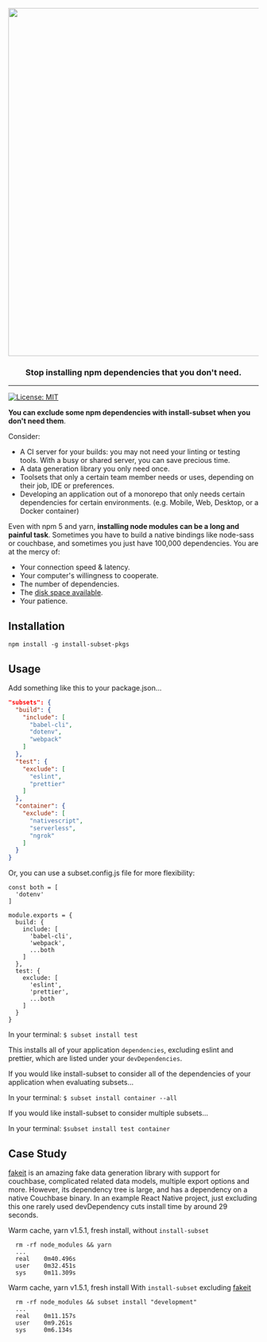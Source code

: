 <p align="center">
  <img src="https://raw.githubusercontent.com/tabrindle/install-subset/master/logo.png" align="center"  width="700px"/>
  <h3 align="center">Stop installing npm dependencies that you don't need.</h3>
  <hr/>
</p>

[![License: MIT](https://img.shields.io/badge/License-MIT-yellow.svg)](https://opensource.org/licenses/MIT)

**You can exclude some npm dependencies with install-subset when you don't need them**.

Consider:

-   A CI server for your builds: you may not need your linting or testing tools. With a busy or shared server, you can save precious time.
-   A data generation library you only need once.
-   Toolsets that only a certain team member needs or uses, depending on their job, IDE or preferences.
-   Developing an application out of a monorepo that only needs certain dependencies for certain environments. (e.g. Mobile, Web, Desktop, or a Docker container)

Even with npm 5 and yarn, **installing node modules can be a long and painful task**. Sometimes you have to build a native bindings like node-sass or couchbase, and sometimes you just have 100,000 dependencies. You are at the mercy of:

-   Your connection speed & latency.
-   Your computer's willingness to cooperate.
-   The number of dependencies.
-   The [disk space available](http://devhumor.com/content/uploads/images/August2017/node-modules.jpg).
-   Your patience.

## Installation

`npm install -g install-subset-pkgs`

## Usage

Add something like this to your package.json...

```json
"subsets": {
  "build": {
    "include": [
      "babel-cli",
      "dotenv",
      "webpack"
    ]
  },
  "test": {
    "exclude": [
      "eslint",
      "prettier"
    ]
  },
  "container": {
    "exclude": [
      "nativescript",
      "serverless",
      "ngrok"
    ]
  }
}
```

Or, you can use a subset.config.js file for more flexibility:

```
const both = [
  'dotenv'
]

module.exports = {
  build: {
    include: [
      'babel-cli',
      'webpack',
      ...both
    ]
  },
  test: {
    exclude: [
      'eslint',
      'prettier',
      ...both
    ]
  }
}
```

In your terminal: `$ subset install test`

This installs all of your application `dependencies`, excluding eslint and prettier, which are listed under your `devDependencies`.

If you would like install-subset to consider all of the dependencies of your application when evaluating subsets...

In your terminal: `$ subset install container --all`

If you would like install-subset to consider multiple subsets...

In your terminal: `$subset install test container`

## Case Study

[fakeit](https://github.com/bentonam/fakeit) is an amazing fake data generation library with support for couchbase, complicated related data models, multiple export options and more. However, its dependency tree is large, and has a dependency on a native Couchbase binary. In an example React Native project, just excluding this one rarely used devDependency cuts install time by around 29 seconds.

Warm cache, yarn v1.5.1, fresh install, without `install-subset`

```
  rm -rf node_modules && yarn
  ...
  real    0m40.496s
  user    0m32.451s
  sys     0m11.309s
```

Warm cache, yarn v1.5.1, fresh install With `install-subset` excluding [fakeit](https://github.com/bentonam/fakeit)

```
  rm -rf node_modules && subset install "development"
  ...
  real    0m11.157s
  user    0m9.261s
  sys     0m6.134s
```
